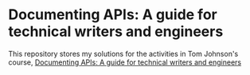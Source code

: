 # Documenting APIs: A guide for technical writers and engineers

This repository stores my solutions for the activities in Tom Johnson's course, [Documenting APIs: A guide for technical writers and engineers
](https://idratherbewriting.com/learnapidoc/docapis_introtoapis.html)
